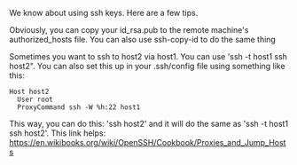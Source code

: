 We know about using ssh keys.  Here are a few tips.

Obviously, you can copy your id_rsa.pub to the remote machine's authorized_hosts file.
You can also use ssh-copy-id to do the same thing

Sometimes you want to ssh to host2 via host1.  You can use 'ssh -t host1 ssh host2".
You can also set this up in your .ssh/config file using something like this:

```
Host host2
  User root
  ProxyCommand ssh -W %h:22 host1
```

This way, you can do this: 'ssh host2' and it will do the same as 'ssh -t host1 ssh host2'.
This link helps: https://en.wikibooks.org/wiki/OpenSSH/Cookbook/Proxies_and_Jump_Hosts


